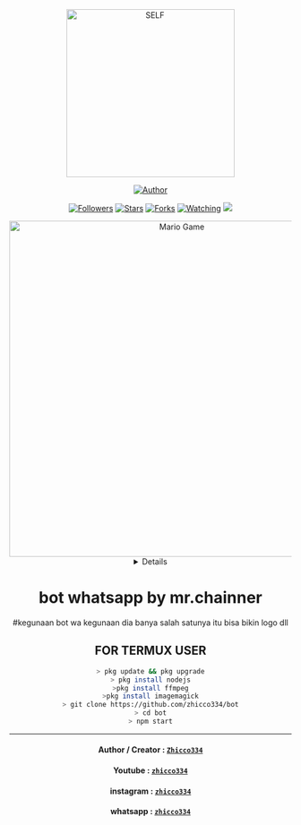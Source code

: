 <div align="center">
<img src="https://i.postimg.cc/9FxKh6TS/png-clipart-anonymous-logo-security-hacker-graphics-anonymous-white-logo-removebg-preview.png" alt="SELF" width="300" />
</p>
<p align="center">
<a href="https://github.com/zhicco334"><img title="Author" src="https://img.shields.io/badge/AUTHOR-zhicco-orange.svg?style=for-the-badge&logo=github"></a>
</p>
<p align="center">
<a href="https://github.com/zhicco334/wabotzhicco/followers"><img title="Followers" src="https://img.shields.io/github/followers/Ramlan666?color=blue&style=flat-square"></a>
<a href="https://github.com/zhicco334/bot/stargazers/"><img title="Stars" src="https://img.shields.io/github/stars/Ramlan666/babybotcolor=red&style=flat-square"></a>
<a href="https://github.com/zhicco334/bot/network/members"><img title="Forks" src="https://img.shields.io/github/forks/Ramlan666/babybot?color=red&style=flat-square"></a>
<a href="  https://github.com/zhicco442/wabotzhicco/watchers"><img title="Watching" src="https://img.shields.io/github/watchers/Ramlan666/babybot?label=Watchers&color=blue&style=flat-square"></a>
<a href="https://hits.seeyoufarm.com"><img src="https://hits.seeyoufarm.com/api/count/incr/badge.svg?url=https%3A%2F%2Fgithub.com%2FRamlan666%2Fwabotzhicco&count_bg=%2379C83D&title_bg=%23555555&icon=probot.svg&icon_color=%2300FF6D&title=hits&edge_flat=false"/></a>
</p>
<img src="https://github.com/TheDudeThatCode/TheDudeThatCode/blob/master/Assets/Developer.gif" alt="Mario Game" width="600" />
<div align="center">
<details>
 
</details>

# bot whatsapp by mr.chainner
  
#kegunaan bot wa
  kegunaan dia banya salah satunya itu bisa bikin logo dll 

## FOR TERMUX USER

```bash
> pkg update && pkg upgrade
> pkg install nodejs
>pkg install ffmpeg
>pkg install imagemagick
> git clone https://github.com/zhicco334/bot
> cd bot
> npm start
```

---------

#### Author / Creator : [`Zhicco334`](https://GitHub.com/zhicco334)

#### Youtube : [`zhicco334`](https://youtube.com/channel/UC0NplCYNyvuhPL5c1H3vq-g)

#### instagram : [`zhicco334`](https://instagram.com/xzhiccoxcax)

#### whatsapp : [`zhicco334`](https://wa.me/+16075336978)
